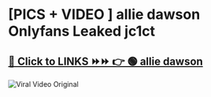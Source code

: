 
 # [PICS + VIDEO ] allie dawson Onlyfans Leaked jc1ct

## <h2><a href="https://clipsfans.com/allie_dawson&ref=git">🔗 Click to LINKS ⏩⏩ 👉 🟢 allie dawson </a></h2>

<a href="https://clipsfans.com/allie_dawson&ref=git" rel="nofollow" data-target="animated-image.originalLink"><img src="https://i.ibb.co.com/xMMVF88/686577567.gif" alt="Viral Video Original" style="max-width: 100%; display: inline-block;" data-target="animated-image.originalImage"></a>

